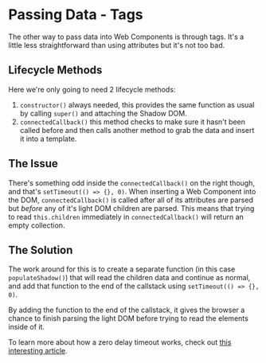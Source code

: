 # Passing Data - Tags

The other way to pass data into Web Components is through tags.
It's a little less straightforward than using attributes but it's not too bad.

## Lifecycle Methods

Here we're only going to need 2 lifecycle methods:

1. `constructor()` always needed, this provides the same function as usual by
  calling `super()` and attaching the Shadow DOM.
2. `connectedCallback()` this method checks to make sure it hasn't been called before and then calls another method to grab the data and insert it into a template.

## The Issue

There's something odd inside the `connectedCallback()` on the right though, and that's `setTimeout(() => {}, 0)`. When inserting a Web Component into the DOM, `connectedCallback()` is called after all of its attributes are parsed but *before* any of it's light DOM children are parsed. This means that trying to read `this.children` immediately in `connectedCallback()` will return an empty collection.

## The Solution

The work around for this is to create a separate function (in this case `populateShadow()`) that will read the children data and continue as normal, and add that function to the end of the callstack using `setTimeout(() => {}, 0)`.

By adding the function to the end of the callstack, it gives the browser a chance to finish parsing the light DOM before trying to read the elements inside of it.

To learn more about how a zero delay timeout works, check out [this interesting article](https://javascript.info/settimeout-setinterval#zero-delay-settimeout).